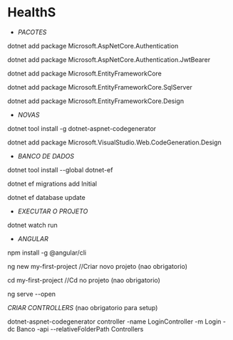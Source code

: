 # HealthS

- *PACOTES*

dotnet add package Microsoft.AspNetCore.Authentication

dotnet add package Microsoft.AspNetCore.Authentication.JwtBearer

dotnet add package Microsoft.EntityFrameworkCore

dotnet add package Microsoft.EntityFrameworkCore.SqlServer

dotnet add package Microsoft.EntityFrameworkCore.Design

- *NOVAS*

dotnet tool install -g dotnet-aspnet-codegenerator

dotnet add package Microsoft.VisualStudio.Web.CodeGeneration.Design

- *BANCO DE DADOS*

dotnet tool install --global dotnet-ef

dotnet ef migrations add Initial

dotnet ef database update

- *EXECUTAR O PROJETO*

dotnet watch run

- *ANGULAR*

npm install -g @angular/cli

ng new my-first-project  //Criar novo projeto (nao obrigatorio)

cd my-first-project //Cd no projeto (nao obrigatorio)

ng serve --open

 *CRIAR CONTROLLERS* (nao obrigatorio para setup)

dotnet-aspnet-codegenerator controller -name LoginController -m Login -dc Banco -api --relativeFolderPath Controllers